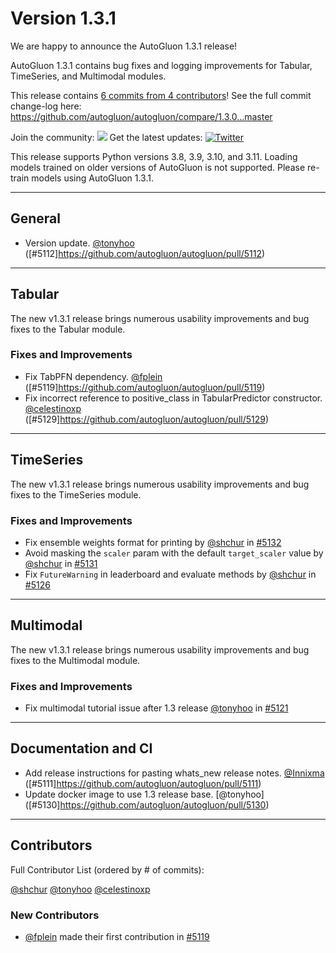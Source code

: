 # Version 1.3.1

We are happy to announce the AutoGluon 1.3.1 release!

AutoGluon 1.3.1 contains bug fixes and logging improvements for Tabular, TimeSeries, and Multimodal modules.

This release contains [6 commits from 4 contributors](https://github.com/autogluon/autogluon/graphs/contributors?from=5%2F1%2F2025&to=5%2F20%2F2025&type=c)! See the full commit change-log here: https://github.com/autogluon/autogluon/compare/1.3.0...master

Join the community: [![](https://img.shields.io/discord/1043248669505368144?logo=discord&style=flat)](https://discord.gg/wjUmjqAc2N)
Get the latest updates: [![Twitter](https://img.shields.io/twitter/follow/autogluon?style=social)](https://twitter.com/autogluon)

This release supports Python versions 3.8, 3.9, 3.10, and 3.11. Loading models trained on older versions of AutoGluon is not supported. Please re-train models using AutoGluon 1.3.1.

--------

## General
- Version update. [@tonyhoo](https://github.com/tonyhoo) ([#5112]https://github.com/autogluon/autogluon/pull/5112)

--------

## Tabular

The new v1.3.1 release brings numerous usability improvements and bug fixes to the Tabular module.

### Fixes and Improvements
- Fix TabPFN dependency. [@fplein](https://github.com/fplein) ([#5119]https://github.com/autogluon/autogluon/pull/5119)
- Fix incorrect reference to positive_class in TabularPredictor constructor. [@celestinoxp](https://github.com/celestinoxp) ([#5129]https://github.com/autogluon/autogluon/pull/5129)

--------

## TimeSeries

The new v1.3.1 release brings numerous usability improvements and bug fixes to the TimeSeries module.

### Fixes and Improvements
- Fix ensemble weights format for printing by [@shchur](https://github.com/shchur) in [#5132](https://github.com/autogluon/autogluon/pull/5132)
- Avoid masking the `scaler` param with the default `target_scaler` value by [@shchur](https://github.com/shchur) in [#5131](https://github.com/autogluon/autogluon/pull/5131)
- Fix `FutureWarning` in leaderboard and evaluate methods by [@shchur](https://github.com/shchur) in [#5126](https://github.com/autogluon/autogluon/pull/5126)

--------

## Multimodal

The new v1.3.1 release brings numerous usability improvements and bug fixes to the Multimodal module.

### Fixes and Improvements
- Fix multimodal tutorial issue after 1.3 release [@tonyhoo](https://github.com/tonyhoo) in [#5121](https://github.com/autogluon/autogluon/pull/5121)

--------

## Documentation and CI
- Add release instructions for pasting whats_new release notes. [@Innixma](https://github.com/Innixma) ([#5111]https://github.com/autogluon/autogluon/pull/5111)
- Update docker image to use 1.3 release base. [@tonyhoo] ([#5130]https://github.com/autogluon/autogluon/pull/5130)

--------

## Contributors

Full Contributor List (ordered by # of commits):

[@shchur](https://github.com/shchur) [@tonyhoo](https://github.com/tonyhoo) [@celestinoxp](https://github.com/celestinoxp)


### New Contributors
- [@fplein](https://github.com/fplein) made their first contribution in [#5119](https://github.com/autogluon/autogluon/pull/5119)